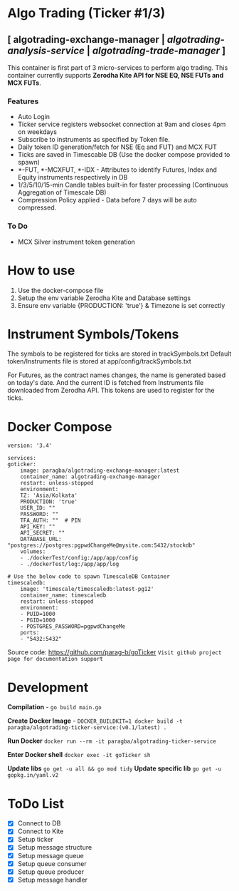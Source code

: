# Algo Trading  (Ticker #1/3)
## [ algotrading-exchange-manager | *algotrading-analysis-service* | *algotrading-trade-manager* ]

This container is first part of 3 micro-services to perform algo trading. This container currently supports **Zerodha Kite API for NSE EQ, NSE FUTs and MCX FUTs**.

### Features
- Auto Login
- Ticker service registers websocket connection at 9am and closes 4pm on weekdays
- Subscribe to instruments as specified by Token file.
- Daily token ID generation/fetch for NSE (Eq and FUT) and MCX FUT
- Ticks are saved in Timescable DB (Use the docker compose provided to spawn)
- *-FUT, *-MCXFUT, *-IDX - Attributes to identify Futures, Index and Equity instruments respectively in DB
- 1/3/5/10/15-min Candle tables built-in for faster processing (Continuous Aggregation of Timescale DB)
- Compression Policy applied - Data before 7 days will be auto compressed.
    

### To Do

- MCX Silver instrument token generation

# How to use
1. Use the docker-compose file
2. Setup the env variable Zerodha Kite and Database settings
3. Ensure env variable {PRODUCTION: 'true'} & Timezone is set correctly

# Instrument Symbols/Tokens
The symbols to be registered for ticks are stored in trackSymbols.txt
Default token/Instruments file is stored at app/config/trackSymbols.txt

For Futures, as the contract names changes, the name is generated based on today's date.
And the current ID is fetched from Instruments file downloaded from Zerodha API.
This tokens are used to register for the ticks.


# Docker Compose
    version: '3.4'

    services:
    goticker:
        image: paragba/algotrading-exchange-manager:latest
        container_name: algotrading-exchange-manager
        restart: unless-stopped
        environment:
        TZ: 'Asia/Kolkata'
        PRODUCTION: 'true'
        USER_ID: ""
        PASSWORD: ""
        TFA_AUTH: ""  # PIN
        API_KEY: ""
        API_SECRET: ""
        DATABASE_URL: "postgres://postgres:pgpwdChangeMe@mysite.com:5432/stockdb"
        volumes:
        - ./dockerTest/config:/app/app/config
        - ./dockerTest/log:/app/app/log
        
    # Use the below code to spawn TimescaleDB Container
    timescaledb:
        image: 'timescale/timescaledb:latest-pg12'
        container_name: timescaledb
        restart: unless-stopped
        environment:
        - PUID=1000
        - PGID=1000
        - POSTGRES_PASSWORD=pgpwdChangeMe
        ports:
        - "5432:5432"


Source code: https://github.com/parag-b/goTicker
`Visit github project page for documentation support `



# Development
**Compilation** - `go build main.go`

**Create Docker Image** - `DOCKER_BUILDKIT=1 docker build -t paragba/algotrading-ticker-service:(v0.1/latest) .`

**Run Docker** `docker run --rm -it paragba/algotrading-ticker-service`

**Enter Docker shell** `docker exec -it goTicker sh`

**Update libs** `go get -u all && go mod tidy`
**Update specific lib** `go get -u gopkg.in/yaml.v2`

# ToDo List
- [x] Connect to DB
- [x] Connect to Kite
- [x] Setup ticker
- [x] Setup message structure
- [x] Setup message queue
- [x] Setup queue consumer
- [x] Setup queue producer
- [x] Setup message handler
